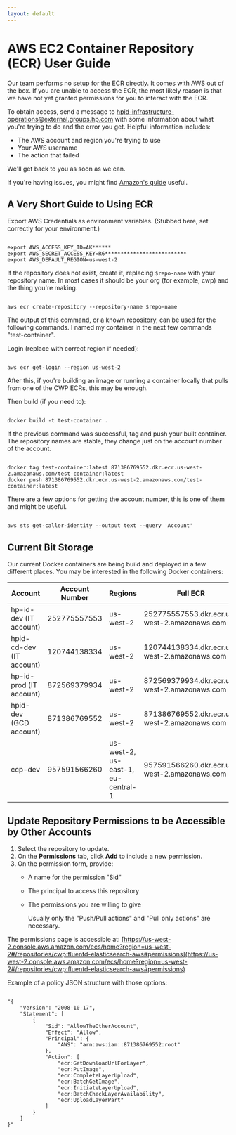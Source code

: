 ```yaml
---
layout: default
---
```

# AWS EC2 Container Repository (ECR) User Guide

Our team performs no setup for the ECR directly. It comes with AWS out of the box. If you are unable to access the ECR, the most likely reason is that we have not yet granted permissions for you to interact with the ECR.

To obtain access, send a message to [hpid-infrastructure-operations@external.groups.hp.com](mailto:hpid-infrastructure-operations@external.groups.hp.com) with some information about what you're trying to do and the error you get.  Helpful information includes:
* The AWS account and region you're trying to use
* Your AWS username
* The action that failed

We'll get back to you as soon as we can.

If you're having issues, you might find [Amazon's guide](http://docs.aws.amazon.com/AmazonECR/latest/userguide/Registries.html) useful.

## A Very Short Guide to Using ECR

Export AWS Credentials as environment variables. (Stubbed here, set correctly for your environment.)

```

export AWS_ACCESS_KEY_ID=AK******
export AWS_SECRET_ACCESS_KEY=R6**************************
export AWS_DEFAULT_REGION=us-west-2
```

If the repository does not exist, create it, replacing `$repo-name` with your repository name.
In most cases it should be your org (for example, cwp) and the thing you're making.

```

aws ecr create-repository --repository-name $repo-name
```

The output of this command, or a known repository, can be used for the following commands.  I named my container in the next few commands "test-container".

Login (replace with correct region if needed):

```

aws ecr get-login --region us-west-2
```

After this, if you're building an image or running a container locally that pulls from one of the CWP ECRs, this may be enough.

Then build (if you need to):

```

docker build -t test-container .
```

If the previous command was successful, tag and push your built container.  The repository names are stable, they change just on the account number of the account.

```

docker tag test-container:latest 871386769552.dkr.ecr.us-west-2.amazonaws.com/test-container:latest
docker push 871386769552.dkr.ecr.us-west-2.amazonaws.com/test-container:latest
```

There are a few options for getting the account number, this is one of them and might be useful.

```

aws sts get-caller-identity --output text --query 'Account'
```

## Current Bit Storage

Our current Docker containers are being build and deployed in a few different places. You may be interested in the following Docker containers:

|Account  | Account Number   |  Regions| Full ECR | Active? |
|--- | ---| ---|---|---|
|hp-id-dev (IT account)  | 252775557553 |  us-west-2|252775557553.dkr.ecr.us-west-2.amazonaws.com|YES|
|hpid-cd-dev (IT account) | 120744138334 | us-west-2|120744138334.dkr.ecr.us-west-2.amazonaws.com|YES|
|hp-id-prod (IT account) | 872569379934 | us-west-2|872569379934.dkr.ecr.us-west-2.amazonaws.com|YES|
|hpid-dev (GCD account) | 871386769552  |  us-west-2|871386769552.dkr.ecr.us-west-2.amazonaws.com|NO|
|ccp-dev | 957591566260 | us-west-2, us-east-1, eu-central-1|957591566260.dkr.ecr.us-west-2.amazonaws.com|NO|

## Update Repository Permissions to be Accessible by Other Accounts

1. Select the repository to update.
2. On the **Permissions** tab, click **Add** to include a new permission.
3. On the permission form, provide:
    * A name for the permission "Sid"
    * The principal to access this repository
    * The permissions you are willing to give

        Usually only the "Push/Pull actions" and "Pull only actions" are necessary.

The permissions page is accessible at: [https://us-west-2.console.aws.amazon.com/ecs/home?region=us-west-2#/repositories/cwp:fluentd-elasticsearch-aws#permissions](https://us-west-2.console.aws.amazon.com/ecs/home?region=us-west-2#/repositories/cwp:fluentd-elasticsearch-aws#permissions)

Example of a policy JSON structure with those options:

```

"{
    "Version": "2008-10-17",
    "Statement": [
        {
            "Sid": "AllowTheOtherAccount",
            "Effect": "Allow",
            "Principal": {
                "AWS": "arn:aws:iam::871386769552:root"
            },
            "Action": [
                "ecr:GetDownloadUrlForLayer",
                "ecr:PutImage",
                "ecr:CompleteLayerUpload",
                "ecr:BatchGetImage",
                "ecr:InitiateLayerUpload",
                "ecr:BatchCheckLayerAvailability",
                "ecr:UploadLayerPart"
            ]
        }
    ]
}"
```
